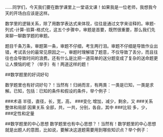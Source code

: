 ……同学们，今天我们要在数学课里上一堂语文课！如果我是一位老师，我想我今天的开场白应该是这样。

数学里的逻辑关系，除了用数学表达式来体现，往往是通过文字来诠释的。审题-列式-计算-验算-格式化，这五个步骤中，审题是首要，既然很重要，那么我们先来聊一聊数学题的审题。

题目千条万条，审题第一条，审题不仔细，考生两行泪。审题不仔细是导致作业出错，考试丢分的最常见原因之一，审题时理解错了题意，不仅导致了丢分，而且往往也会导致时间的浪费。还有什么是比把一道简单的送分题变成了复杂的送命题更让人懊恼的呢？（举手）有！两道这样的题！

##数学题里的好词好句

数学题里也有好词好句？！当然有！归纳而言，有两类：一类是已知，一类是求解。已知，包括：已知的条件和假设的条件，举个例子：

###术语
半径，直径，长，宽，高，
###变化
增加，减少，剩余，又
###关系
整体和局部
因果关系
全部，共，一共，分别，各自，其中
###比较
多，少，
###定性和定量

##数学题里的中心思想
数学题里也有中心思想？！当然有！数学题里的中心思想就是出题人的意图，比如说，要解决这道题需要用到哪些知识点？举个例子：
